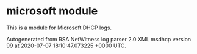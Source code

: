 # microsoft module

This is a module for Microsoft DHCP logs.

Autogenerated from RSA NetWitness log parser 2.0 XML msdhcp version 99
at 2020-07-07 18:10:47.073225 +0000 UTC.

